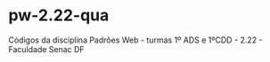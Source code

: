# pw-2.22-qua
Códigos da disciplina Padrões Web - turmas 1º ADS e 1ºCDD - 2.22 - Faculdade Senac DF
